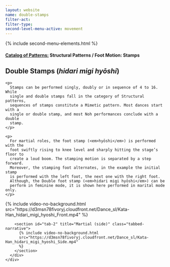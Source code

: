 ```yaml
---
layout: website
name: double-stamps
filter-act:
filter-type:
second-level-menu-active: movement
---
```


{% include second-menu-elements.html %}

<main class="page-content">
  <div class="text-container">
    <h4>
      <a href="/movement/">Catalog of Patterns:</a> Structural Patterns / Foot
      Motion: Stamps
    </h4>
    <h2>Double Stamps (<em>hidari migi hyōshi</em>)</h2>

    <p>
      Stamps can be performed singly, doubly or in sequence of 4 to 16. While
      single and double stamps fall in the category of Structural patterns,
      sequences of stamps constitute a Mimetic pattern. Most dances start with a
      single or double stamp, and most Noh performances conclude with a double
      stamp.
    </p>

    <p>
      For martial roles, the foot stamp (<em>hyōshi</em>) is performed with the
      foot swiftly rising to knee level and sharply hitting the stage’s floor to
      create a loud boom. The stamping motion is separated by a step forward.
      Moreover, the stamping foot alternates, in the example the initial stamp
      is performed with the left foot, the next one with the right foot.
      Although, the Double foot stamp (<em>hidari migi hyōshi</em>) can be
      perform in feminine mode, it is shown here performed in marital mode only.
    </p>
  </div>

  <div class="tabs-container">
    <div class="tabs-container__links">
      <div class="wrapper">
        <div id="tabs"></div>
      </div>
    </div>
    <div class="tabs-container__content">
      <div class="wrapper">
        <section id="tab-1" title="Martial (front)" class="tabbed-narrative">
          {% include video-no-background.html
          src="https://d3msn78fivoryj.cloudfront.net/Dance_sl/Kata-Han_hidari_migi_hyoshi_Front.mp4"
          %}
        </section>

        <section id="tab-2" title="Martial (side)" class="tabbed-narrative">
          {% include video-no-background.html
          src="https://d3msn78fivoryj.cloudfront.net/Dance_sl/Kata-Han_hidari_migi_hyoshi_Side.mp4"
          %}
        </section>
      </div>
    </div>
  </div>
</main>
